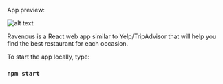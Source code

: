 App preview:

![alt text](https://i.imgur.com/jQ5eDdQ.png)

Ravenous is a React web app similar to Yelp/TripAdvisor that will help you find the best restaurant for each occasion.

To start the app locally, type: 

### `npm start`
